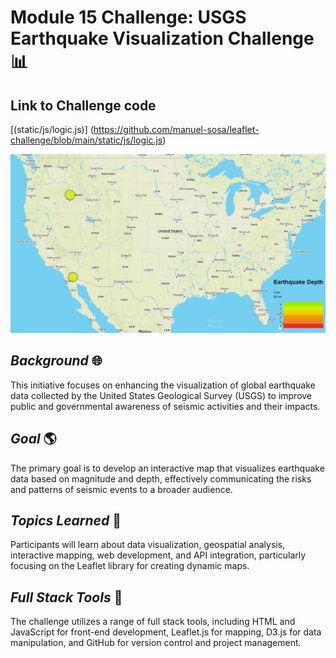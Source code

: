 # **Module 15 Challenge: USGS Earthquake Visualization Challenge** :bar_chart: 

## Link to Challenge code
[(static/js/logic.js)] (https://github.com/manuel-sosa/leaflet-challenge/blob/main/static/js/logic.js)

![Leaflet Part 1 Image](/Leaflet-Part-1/Leaflet_Step1.jpg)

## *Background* :globe_with_meridians:
This initiative focuses on enhancing the visualization of global earthquake data collected by the United States Geological Survey (USGS) to improve public and governmental awareness of seismic activities and their impacts.

## *Goal* :earth_americas:
The primary goal is to develop an interactive map that visualizes earthquake data based on magnitude and depth, effectively communicating the risks and patterns of seismic events to a broader audience.

## *Topics Learned* :leaves:
Participants will learn about data visualization, geospatial analysis, interactive mapping, web development, and API integration, particularly focusing on the Leaflet library for creating dynamic maps.

## *Full Stack Tools* :hammer:
The challenge utilizes a range of full stack tools, including HTML and JavaScript for front-end development, Leaflet.js for mapping, D3.js for data manipulation, and GitHub for version control and project management.
